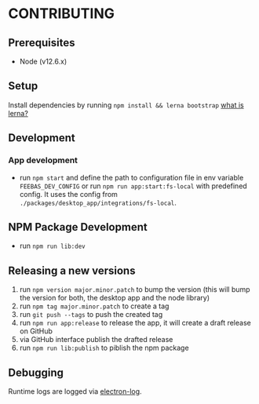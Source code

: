 # CONTRIBUTING

## Prerequisites

-   Node (v12.6.x)

## Setup

Install dependencies by running `npm install && lerna bootstrap` [what is lerna?](https://github.com/lerna/lerna)

## Development

### App development

-   run `npm start` and define the path to configuration file in env variable `FEEBAS_DEV_CONFIG` or run `npm run app:start:fs-local` with predefined config. It uses the config from `./packages/desktop_app/integrations/fs-local`.

## NPM Package Development

-   run `npm run lib:dev`

## Releasing a new versions

1.  run `npm version major.minor.patch` to bump the version (this will bump the version for both, the desktop app and the node library)
1.  run `npm tag major.minor.patch` to create a tag
1.  run `git push --tags` to push the created tag
1.  run `npm run app:release` to release the app, it will create a draft release on GitHub
1.  via GitHub interface publish the drafted release
1.  run `npm run lib:publish` to piblish the npm package

## Debugging

Runtime logs are logged via [electron-log](https://www.npmjs.com/package/electron-log).
